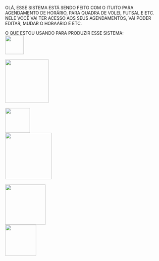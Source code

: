 OLÁ, ESSE SISTEMA ESTÁ SENDO FEITO COM O ITUITO PARA AGENDAMENTO DE HORÁRIO, PARA QUADRA DE VOLEI, FUTSAL E ETC. NELE VOCÊ VAI TER ACESSO AOS SEUS AGENDAMENTOS, VAI PODER EDITAR, MUDAR O HORAÁRIO E ETC.

O QUE ESTOU USANDO PARA PRODUZIR ESSE SISTEMA:
<br>
 <img src="https://w7.pngwing.com/pngs/915/519/png-transparent-typescript-hd-logo-thumbnail.png" alt="" width="60px" > 
            <br>
            <br>
            <img src="https://res.cloudinary.com/practicaldev/image/fetch/s--UZwm6YDO--/c_imagga_scale,f_auto,fl_progressive,h_900,q_auto,w_1600/https://dev-to-uploads.s3.amazonaws.com/uploads/articles/c97xibe1v9sti8zd6oqu.png" alt="" width="140px" >
            <br>
            <br>
            <img src="https://upload.wikimedia.org/wikipedia/commons/thumb/a/a7/React-icon.svg/1200px-React-icon.svg.png" alt="" width="80px" >
            <br>
            <img src="https://logowik.com/content/uploads/images/prisma2244.jpg" alt="" width="150px" >
            <br>
            <br>
            <img src="https://1000logos.net/wp-content/uploads/2021/11/Docker-Logo-2013.png" alt="" width="130px" >
            <br>
            <img src="https://www.tshirtgeek.com.br/wp-content/uploads/2021/08/com031.jpg" alt="" width="100px" >